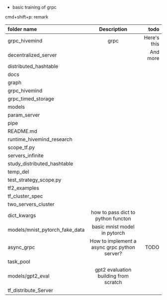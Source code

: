 -   basic training of grpc

cmd+shift+p: remark

| folder name                    |                  Description                 |        todo |
| :----------------------------- | :------------------------------------------: | ----------: |
| grpc_hivemind                  |                     grpc                     | Here's this |
| decentralized_server           |                                              |    And more |
| distributed_hashtable          |                                              |             |
| docs                           |                                              |             |
| graph                          |                                              |             |
| grpc_hivemind                  |                                              |             |
| grpc_timed_storage             |                                              |             |
| models                         |                                              |             |
| param_server                   |                                              |             |
| pipe                           |                                              |             |
| README.md                      |                                              |             |
| runtime_hivemind_research      |                                              |             |
| scope_tf.py                    |                                              |             |
| servers_infinite               |                                              |             |
| study_distributed_hashtable    |                                              |             |
| temp_del                       |                                              |             |
| test_strategy_scope.py         |                                              |             |
| tf2_examples                   |                                              |             |
| tf_cluster_spec                |                                              |             |
| two_servers_cluster            |                                              |             |
| dict_kwargs                    |      how to pass dict to python functon      |             |
| models/mnist_pytorch_fake_data |         basic mnist model in pytorch         |             |
| async_grpc                     | How to implement a async grpc python server? |        TODO |
| task_pool                      |                                              |             |
| models/gpt2_eval               |     gpt2 evaluation building from scratch    |             |
| tf_distribute_Server           |                                              |             |

